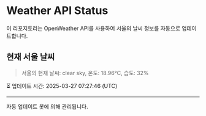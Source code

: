 
# Weather API Status

이 리포지토리는 OpenWeather API를 사용하여 서울의 날씨 정보를 자동으로 업데이트합니다.

## 현재 서울 날씨
> 서울의 현재 날씨: clear sky, 온도: 18.96°C, 습도: 32%

⏳ 업데이트 시간: 2025-03-27 07:27:46 (UTC)

---
자동 업데이트 봇에 의해 관리됩니다.
